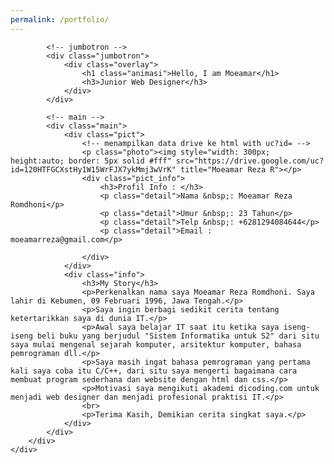 ```yaml
---
permalink: /portfolio/
---
```

<div class="container">
        <div class="content">
            
            <!-- jumbotron -->
            <div class="jumbotron">
                <div class="overlay">
                    <h1 class="animasi">Hello, I am Moeamar</h1>
                    <h3>Junior Web Designer</h3>
                </div>
            </div>

            <!-- main -->
            <div class="main">
                <div class="pict">
                    <!-- menampilkan data drive ke html with uc?id= -->
                    <p class="photo"><img style="width: 300px; height:auto; border: 5px solid #fff" src="https://drive.google.com/uc?id=120HTFGCXstHy1W15WrFJX7ykMmj3wVrK" title="Moeamar Reza R"></p>
                    <div class="pict_info">
                        <h3>Profil Info : </h3>
                        <p class="detail">Nama &nbsp;: Moeamar Reza Romdhoni</p>
                        <p class="detail">Umur &nbsp;: 23 Tahun</p>
                        <p class="detail">Telp &nbsp;: +6281294084644</p>
                        <p class="detail">Email : moeamarreza@gmail.com</p>
                        
                    </div>
                </div>
                <div class="info">
                    <h3>My Story</h3>
                    <p>Perkenalkan nama saya Moeamar Reza Romdhoni. Saya lahir di Kebumen, 09 Februari 1996, Jawa Tengah.</p>
                    <p>Saya ingin berbagi sedikit cerita tentang ketertarikkan saya di dunia IT.</p>
                    <p>Awal saya belajar IT saat itu ketika saya iseng-iseng beli buku yang berjudul "Sistem Informatika untuk S2" dari situ saya mulai mengenal sejarah komputer, arsitektur komputer, bahasa pemrograman dll.</p>
                    <p>Saya masih ingat bahasa pemrograman yang pertama kali saya coba itu C/C++, dari situ saya mengerti bagaimana cara membuat program sederhana dan website dengan html dan css.</p>
                    <p>Motivasi saya mengikuti akademi dicoding.com untuk menjadi web designer dan menjadi profesional praktisi IT.</p>
                    <br>
                    <p>Terima Kasih, Demikian cerita singkat saya.</p>
                </div>
            </div>
        </div>
    </div>
